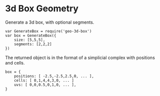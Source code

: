 # 3d Box Geometry

Generate a 3d box, with optional segments.

	var GenerateBox = require('geo-3d-box')
	var box = GenerateBox({
		size: [5,5,5],
		segments: [2,2,2]
	})

The returned object is in the format of a simplicial complex with positions and cells.

	box = {
		positions: [ -2.5,-2.5,2.5,0, ... ],
		cells: [ 0,1,4,4,3,0, ... ]
		uvs: [ 0,0,0.5,0,1,0, ... ],
	}
